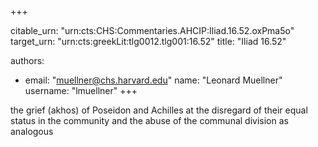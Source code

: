 +++


citable_urn: "urn:cts:CHS:Commentaries.AHCIP:Iliad.16.52.oxPma5o"
target_urn: "urn:cts:greekLit:tlg0012.tlg001:16.52"
title: "Iliad 16.52"

authors:
- email: "muellner@chs.harvard.edu"
  name: "Leonard Muellner"
  username: "lmuellner"
+++

<p>the grief (akhos) of Poseidon and Achilles at the disregard of their equal status in the community and the abuse of the communal division as analogous</p>